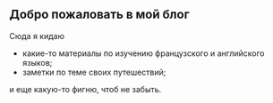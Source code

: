 ## Добро пожаловать в мой блог

Сюда я кидаю
- какие-то материалы по изучению французского и английского языков;
- заметки по теме своих путешествий;

и еще какую-то фигню, чтоб не забыть.
